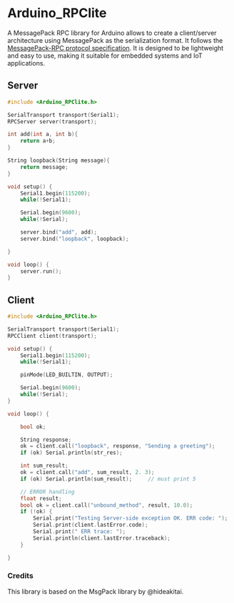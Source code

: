 # Arduino_RPClite

A MessagePack RPC library for Arduino allows to create a client/server architecture using MessagePack as the serialization format. It follows the [MessagePack-RPC protocol specification](https://github.com/msgpack-rpc/msgpack-rpc/blob/master/spec.md). It is designed to be lightweight and easy to use, making it suitable for embedded systems and IoT applications.


## Server

```cpp
#include <Arduino_RPClite.h>

SerialTransport transport(Serial1);
RPCServer server(transport);

int add(int a, int b){
    return a+b;
}

String loopback(String message){
    return message;
}

void setup() {
    Serial1.begin(115200);
    while(!Serial1);

    Serial.begin(9600);
    while(!Serial);

    server.bind("add", add);
    server.bind("loopback", loopback);

}

void loop() {
    server.run();
}

```


## Client

```cpp
#include <Arduino_RPClite.h>

SerialTransport transport(Serial1);
RPCClient client(transport);

void setup() {
    Serial1.begin(115200);
    while(!Serial1);

    pinMode(LED_BUILTIN, OUTPUT);

    Serial.begin(9600);
    while(!Serial);
}

void loop() {

    bool ok;

    String response;
    ok = client.call("loopback", response, "Sending a greeting");
    if (ok) Serial.println(str_res);

    int sum_result;
    ok = client.call("add", sum_result, 2. 3);
    if (ok) Serial.println(sum_result);     // must print 5

    // ERROR handling
    float result;
    bool ok = client.call("unbound_method", result, 10.0);
    if (!ok) {
        Serial.print("Testing Server-side exception OK. ERR code: ");
        Serial.print(client.lastError.code);
        Serial.print(" ERR trace: ");
        Serial.println(client.lastError.traceback);
    }

}

```

### Credits

This library is based on the MsgPack library by @hideakitai.
